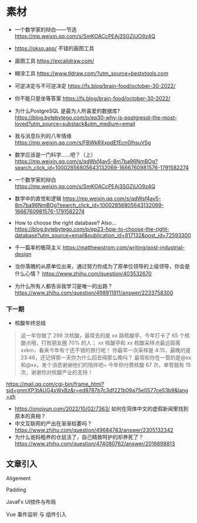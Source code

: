 # 素材

- 一个数学家的辩白——节选  https://mp.weixin.qq.com/s/SmKOACcPEAj3SGZjUO9z4Q
-  https://okso.app/  不错的画图工具  
- 画图工具 https://excalidraw.com/
- 糊涂工具 https://www.tldraw.com/?utm_source=bestxtools.com
- 可逆决定与不可逆决定 https://fs.blog/brain-food/october-30-2022/
- 你不能只是坐等答案 https://fs.blog/brain-food/october-30-2022/
- 为什么PostgreSQL 是最为人所喜爱的数据库? https://blog.bytebytego.com/p/ep30-why-is-postgresql-the-most-loved?utm_source=substack&utm_medium=email
- 我与消息队列的八年情缘 https://mp.weixin.qq.com/s/FBWkRXxpdEfEcn0IhsuVSg
- 数学应该是一门科学……吧？（上）  https://mp.weixin.qq.com/s/qdWsf4av5-8m7ba96NmBOg?search_click_id=10002856805643132069-1666760981576-1791582274 

- 一个数学家的辩白  https://mp.weixin.qq.com/s/SmKOACcPEAj3SGZjUO9z4Q 
- 数学中的直觉和逻辑  https://mp.weixin.qq.com/s/qdWsf4av5-8m7ba96NmBOg?search_click_id=10002856805643132069-1666760981576-1791582274
- How to choose the right database? Also... https://blog.bytebytego.com/p/ep23-how-to-choose-the-right-database?utm_source=email&publication_id=817132&post_id=72593300
- 千一篇率的极简主义 https://matthewstrom.com/writing/post-industrial-design
- 当你落魄的从原单位出来，通过努力你成为了原单位领导的上级领导，你会是什么心情？  https://www.zhihu.com/question/403532670
- 为什么所有人都告诉我学习是唯一的出路？https://www.zhihu.com/question/498911911/answer/2233758300

### 下一期

- 核酸年终总结

> 这一年你做了 298 次核酸，最常去的是 xx 路核酸亭，今年打卡了 65 个核酸点哦，打败朋友圈 70% 的人；   xx 核酸亭和 xx 核酸采样点最远距离 xxkm，看来今年有个还不错的旅行呢！   你最早一次采样是 4:15，最晚的是 23:46，还记得那一天你为什么回去得那么晚吗？   最常和你在一管的是@xx 和@xx，发个消息谢谢他们的陪伴吧~   今年你付费核酸 67 次，单管就有 15 次，谢谢你对核酸产业的支持！

https://mail.qq.com/cgi-bin/frame_html?sid=gnmXP3tAUG4xWxBz&r=ed9787b7c3df221b09a75e0577ce53b9&lang=zh

- https://onojyun.com/2022/10/02/7363/  如何在简体中文的虚假新闻里找到原本的真相？
-  中文互联网的产出在渐渐枯萎吗？ https://www.zhihu.com/question/49684783/answer/2305132342
- 为什么爸妈粗养的仓鼠活了，自己精致呵护的却养死了？https://www.zhihu.com/question/474080762/answer/2016698813

## 文章引入

Aligement 

Padding

JavaFx UI控件与布局 

Vue 事件监听 与 组件引入

